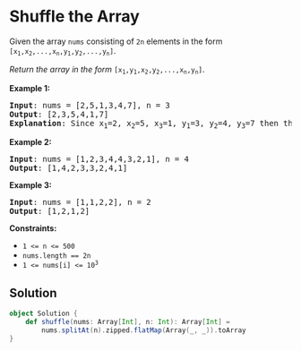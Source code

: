 # Shuffle the Array

Given the array `nums` consisting of `2n` elements in the form
<code>[x<sub>1</sub>,x<sub>2</sub>,...,x<sub>n</sub>,y<sub>1</sub>,y<sub>2</sub>,...,y<sub>n</sub>]</code>.

_Return the array in the form_
<code>[x<sub>1</sub>,y<sub>1</sub>,x<sub>2</sub>,y<sub>2</sub>,...,x<sub>n</sub>,y<sub>n</sub>]</code>.

**Example 1:**
<pre>
<b>Input</b>: nums = [2,5,1,3,4,7], n = 3
<b>Output</b>: [2,3,5,4,1,7]
<b>Explanation</b>: Since x<sub>1</sub>=2, x<sub>2</sub>=5, x<sub>3</sub>=1, y<sub>1</sub>=3, y<sub>2</sub>=4, y<sub>3</sub>=7 then the answer is [2,3,5,4,1,7].
</pre>

**Example 2:**
<pre>
<b>Input</b>: nums = [1,2,3,4,4,3,2,1], n = 4
<b>Output</b>: [1,4,2,3,3,2,4,1]
</pre>

**Example 3:**
<pre>
<b>Input</b>: nums = [1,1,2,2], n = 2
<b>Output</b>: [1,2,1,2]
</pre>

**Constraints:**

* `1 <= n <= 500`
* `nums.length == 2n`
* <code>1 <= nums[i] <= 10<sup>3</sup></code>


## Solution

```scala
object Solution {
    def shuffle(nums: Array[Int], n: Int): Array[Int] =
        nums.splitAt(n).zipped.flatMap(Array(_, _)).toArray
}
```
